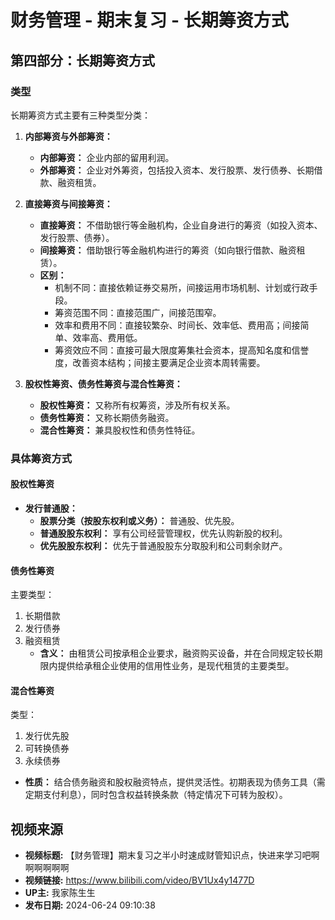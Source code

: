 # 财务管理 - 期末复习 - 长期筹资方式

## 第四部分：长期筹资方式

### 类型
长期筹资方式主要有三种类型分类：

1.  **内部筹资与外部筹资：**
    * **内部筹资：** 企业内部的留用利润。
    * **外部筹资：** 企业对外筹资，包括投入资本、发行股票、发行债券、长期借款、融资租赁。

2.  **直接筹资与间接筹资：**
    * **直接筹资：** 不借助银行等金融机构，企业自身进行的筹资（如投入资本、发行股票、债券）。
    * **间接筹资：** 借助银行等金融机构进行的筹资（如向银行借款、融资租赁）。
    * **区别：**
        * 机制不同：直接依赖证券交易所，间接运用市场机制、计划或行政手段。
        * 筹资范围不同：直接范围广，间接范围窄。
        * 效率和费用不同：直接较繁杂、时间长、效率低、费用高；间接简单、效率高、费用低。
        * 筹资效应不同：直接可最大限度筹集社会资本，提高知名度和信誉度，改善资本结构；间接主要满足企业资本周转需要。

3.  **股权性筹资、债务性筹资与混合性筹资：**
    * **股权性筹资：** 又称所有权筹资，涉及所有权关系。
    * **债务性筹资：** 又称长期债务融资。
    * **混合性筹资：** 兼具股权性和债务性特征。

### 具体筹资方式

#### 股权性筹资
* **发行普通股：**
    * **股票分类（按股东权利或义务）：** 普通股、优先股。
    * **普通股股东权利：** 享有公司经营管理权，优先认购新股的权利。
    * **优先股股东权利：** 优先于普通股股东分取股利和公司剩余财产。

#### 债务性筹资
主要类型：
1.  长期借款
2.  发行债券
3.  融资租赁
    * **含义：** 由租赁公司按承租企业要求，融资购买设备，并在合同规定较长期限内提供给承租企业使用的信用性业务，是现代租赁的主要类型。

#### 混合性筹资
类型：
1.  发行优先股
2.  可转换债券
3.  永续债券
* **性质：** 结合债务融资和股权融资特点，提供灵活性。初期表现为债务工具（需定期支付利息），同时包含权益转换条款（特定情况下可转为股权）。

## 视频来源
* **视频标题:** 【财务管理】期末复习之半小时速成财管知识点，快进来学习吧啊啊啊啊啊啊
* **视频链接:** https://www.bilibili.com/video/BV1Ux4y1477D
* **UP主:** 我家陈生生
* **发布日期:** 2024-06-24 09:10:38